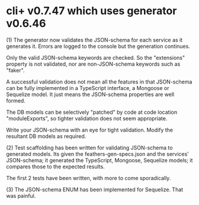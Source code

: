 cli+ v0.7.47 which uses generator v0.6.46
=========================================
(1) The generator now validates the JSON-schema for each service as it generates it.
Errors are logged to the console but the generation continues.

Only the valid JSON-schema keywords are checked. So the "extensions" property is not validated,
nor are non-JSON-schema keywords such as "faker".

A successful validation does not mean all the features in that JSON-schema can be fully implemented
in a TypeScript interface, a Mongoose or Sequelize model. It just means the JSON-schema properties
are well formed.

The DB models can be selectively "patched" by code at code location "moduleExports", so tighter
validation does not seem appropriate.

Write your JSON-schema with an eye for tight validation. Modify the resultant DB models as
required.

(2) Test scaffolding has been written for validating JSON-schema to generated models.
Its given the feathers-gen-specs.json and the services' JSON-schema; it generated the
TypeScript, Mongoose, Sequelize models; it compares those to the expected results.

The first 2 tests have been written, with more to come sporadically.

(3) The JSON-schema ENUM has been implemented for Sequelize. That was painful.